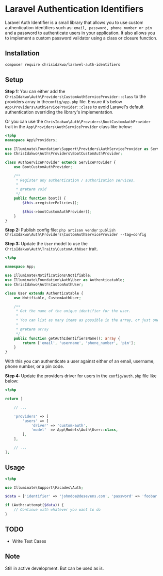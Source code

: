 # Laravel Authentication Identifiers
Laravel Auth Identifier is a small library that allows you to use custom authentication identifiers such as: `email, password, phone_number or pin` and a password to authenticate users in your application. It also allows you to implement a custom password validator using a class or closure function.


Installation
------------
```bash
composer require chrisidakwo/laravel-auth-identifiers
```

Setup
------------
**Step 1:**  You can either add the ``ChrisIdakwo\Auth\Providers\CustomAuthServiceProvider::class`` to the providers array in the``config/app.php`` file. Ensure it's below ``App\Providers\AuthServiceProvider::class`` to avoid Laravel's default authentication overriding the library's implementation.

Or you can use the 
``ChrisIdakwo\Auth\Providers\BootCustomAuthProvider`` trait in the ``App\Providers\AuthServiceProvider`` class like below:

```php
<?php
namespace App\Providers;

use Illuminate\Foundation\Support\Providers\AuthServiceProvider as ServiceProvider;
use ChrisIdakwo\Auth\Providers\BootCustomAuthProvider;

class AuthServiceProvider extends ServiceProvider {
    use BootCustomAuthProvider;

    /**
     * Register any authentication / authorization services.
     *
     * @return void
     */
    public function boot() {
        $this->registerPolicies();

        $this->bootCustomAuthProvider();
    }
}
```

**Step 2:** Publish config file: ``php artisan vendor:publish ChrisIdakwo\Auth\Providers\CustomAuthServiceProvider --tag=config``

**Step 3:** Update the ``User`` model to use the ``ChrisIdakwo\Auth\Traits\CustomAuthUser`` trait.

```php
<?php

namespace App;

use Illuminate\Notifications\Notifiable;
use Illuminate\Foundation\Auth\User as Authenticatable;
use ChrisIdakwo\Auth\CustomAuthUser;

class User extends Authenticatable {
    use Notifiable, CustomAuthUser;

    /**
     * Get the name of the unique identifier for the user.
     * 
     * You can list as many items as possible in the array, or just one item.
     *
     * @return array
     */
    public function getAuthIdentifiersName(): array {
        return ['email', 'username', 'phone_number', 'pin'];
    }
}
```

With this you can authenticate a user against either of an email, username, phone number, or a pin code.


**Step 4:** Update the providers driver for users in the ``config/auth.php`` file like below:
```php
<?php

return [

    // ...

    'providers' => [
        'users' => [
            'driver' => 'custom-auth',
            'model'  => App\Models\Auth\User::class,
        ],
    ],

    // ...
];
```



Usage
------------
```php
<?php

use Illuminate\Support\Facades\Auth;

$data = ['identifier' => 'johndoe@desevens.com', 'password' => 'foobar'];

if (Auth::attempt($data)) {
    // Continue with whatever you want to do
}
```

TODO
------------
- Write Test Cases

Note
------------
Still in active development. But can be used as is.

